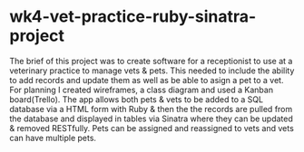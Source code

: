 # wk4-vet-practice-ruby-sinatra-project

The brief of this project was to create software for a receptionist to use at a veterinary practice to manage vets & pets. This needed to include the ability to add records and update them as well as be able to asign a pet to a vet. For planning I created wireframes, a class diagram and used a Kanban board(Trello). The app allows both pets & vets to be added to a SQL database via a HTML form with Ruby & then the the records are pulled from the database and displayed in tables via Sinatra where they can be updated & removed RESTfully. Pets can be assigned and reassigned to vets and vets can have multiple pets.
